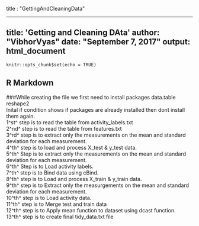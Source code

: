 title : "GettingAndCleaningData"

---
title: 'Getting and Cleaning DAta'
author: "VibhorVyas"
date: "September 7, 2017"
output: html_document
---

```{r setup, include=FALSE}
knitr::opts_chunk$set(echo = TRUE)
```

## R Markdown

###While creating the file we first need to install packages 
data.table  
reshape2  
Inital if condition shows if packages are already installed then dont install them again.  
1^st^ step is to read the table from activity_labels.txt  
2^nd^ step is to read the table from features.txt   
3^rd^ step is to extract only the measurements on the mean and standard deviation for each measurement.  
4^th^ step is to load and process X_test & y_test data.   
5^th^ Step is to extract only the measurements on the mean and standard deviation for each measurement.   
6^th^ Step is to Load activity labels.  
7^th^ step is to Bind data using cBind.  
8^th^ step is to Load and process X_train & y_train data.  
9^th^ step is to Extract only the measurgements on the mean and standard deviation for each measurement.  
10^th^ step is to Load activity data.  
11^th^ step is to Merge test and train data  
12^th^ step is to Apply mean function to dataset using dcast function.  
13^th^ step is to create final tidy_data.txt file
